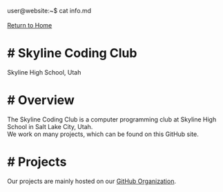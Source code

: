 <span id="a">user@website</span>:<span id="c">~$</span> cat info.md<br/><br/>
<a href="/">Return to Home</a></p>
<h1># Skyline Coding Club</h1>
<p>Skyline High School, Utah</p>
<h1># Overview</h1>
<p>The Skyline Coding Club is a computer programming club at Skyline High School in Salt Lake City, Utah. <br>We work on many projects, which can be found on this GitHub site.</p>
<h1># Projects</h1>
<p>Our projects are mainly hosted on our <a href="https://github.com/skylinecc">GitHub Organization</a>.</p>
